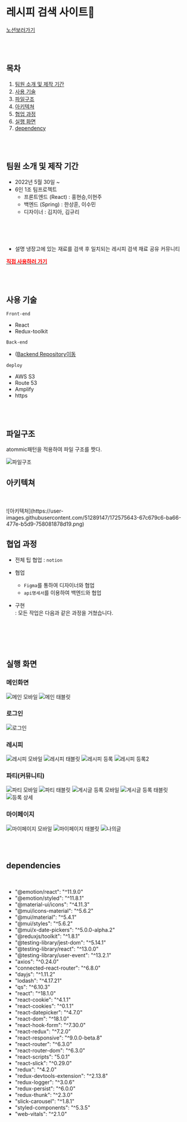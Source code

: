 # 레시피 검색 사이트📘
[ 노션보러가기](https://www.notion.so/674224e67a404a3ebfa15cfa42fd2857)

<br>
<br>

## 목차
 1. [팀원 소개 및 제작 기간](#팀원-소개-및-제작-기간)
 2. [사용 기술](#사용-기술)
 3. [파일구조](#파일구조)
 4. [아키텍쳐](#아키텍쳐)
 5. [협업 과정](#협업-과정)
 6. [실행 화면](#실행-화면)
 7. [dependency](#dependencies)
<br>
<br>



## 팀원 소개 및 제작 기간


- 2022년 5월 30일 ~ 
- 6인 1조 팀프로젝트
  + 프론트엔드 (React) : 홍현승,이현주
  + 백엔드 (Spring) : 한상훈, 이수민
  + 디자이너 : 김지아, 김규리
<br>
<br>


<br>

* 설명
냉장고에 있는 재료를 검색 후 일치되는 레시피 검색
재료 공유 커뮤니티

[<span style="color:red">**직접 사용하러 가기**</span>](www.happypotluck.com)


<br>
<br>

## 사용 기술


`Front-end`
- React
- Redux-toolkit


`Back-end`
-  ([Backend Repository이동]([링크](https://github.com/recipeShareProject/Hanghae-Final-6D-5))


`deploy`
- AWS S3 
- Route 53
- Amplify
- https

<br>
<br>

## 파일구조
atommic패턴을 적용하여 파일 구조를 짯다.

![파일구조](https://user-images.githubusercontent.com/51289147/172580408-fcdfd6ff-2344-4ea3-b8f2-a1d5709a30ff.png)

##  아키텍쳐
<br>

<br>
![아키텍처](https://user-images.githubusercontent.com/51289147/172575643-67c679c6-ba66-477e-b5d9-758081878d19.png)

<br>

##  협업 과정


- 전체 팁 협업 : `notion`
- 협업
	+ `Figma`를 통하여 디자이너와 협업
	+ `api명세서`를 이용하여 백엔드와 협업

- 구현   
	: 모든 작업은 다음과 같은 과정을 거쳤습니다.
	
	

<br>
<br>

<br>
<br>

##  실행 화면
### 메인화면

![메인 모바일](https://user-images.githubusercontent.com/51289147/172576635-673f082b-3db0-4ead-acdf-360156f8c647.PNG)
![메인 태블릿](https://user-images.githubusercontent.com/51289147/172576638-42a6b9da-3631-4eb3-b996-da1b5536612d.PNG)

### 로그인
![로그인](https://user-images.githubusercontent.com/51289147/172578830-907a88e8-9ac9-4841-ad5c-0556f7bf4273.PNG)

### 레시피
![레시피 모바일](https://user-images.githubusercontent.com/51289147/172576618-923980d3-3f3c-4901-a903-2b533e98d7f5.PNG)
![레시피 태블릿](https://user-images.githubusercontent.com/51289147/172576620-3537eeea-9419-415f-8f8e-13211dcc89ef.PNG)
![레시피 등록](https://user-images.githubusercontent.com/51289147/172576613-8b9f6fcc-12f6-4690-9d2e-22895c80e8ca.PNG)
![레시피 등록2](https://user-images.githubusercontent.com/51289147/172576614-dd70f279-8470-40bf-8909-a3175c190f77.PNG)

### 파티(커뮤니티)
![파티 모바일](https://user-images.githubusercontent.com/51289147/172576641-b28aa11f-a531-4b95-949e-c6c7f7c5ffe6.PNG)
![파티 태블릿](https://user-images.githubusercontent.com/51289147/172576645-f6c14dca-a91b-4175-a8be-8106316f978e.PNG)
![게시글 등록 모바일](https://user-images.githubusercontent.com/51289147/172576595-330bb1fd-c3b0-4a3a-b284-a94fad9fc8e0.PNG)
![게시글 등록 태블릿](https://user-images.githubusercontent.com/51289147/172576602-16a64d23-f72a-46e3-90cb-dd324dc0b459.PNG)
![등록 상세](https://user-images.githubusercontent.com/51289147/172576610-9b97eec4-f351-428e-9be9-c2097ffec32d.PNG)

### 마이페이지
![마이페이지 모바일](https://user-images.githubusercontent.com/51289147/172576629-497a73be-4609-4dec-a8b1-38148ee969a6.PNG)
![마이페이지 태블릿](https://user-images.githubusercontent.com/51289147/172576631-3cf3fbde-0087-4e2c-a903-b386be85d8fd.PNG)
![나의글](https://user-images.githubusercontent.com/51289147/172576606-73eb1b15-6b9b-4c02-94a3-0315f95409f0.PNG)








<br>
<br>

## dependencies

<br>

+ "@emotion/react": "^11.9.0" <br>
+  "@emotion/styled": "^11.8.1"<br>
+    "@material-ui/icons": "^4.11.3"<br>
+    "@mui/icons-material": "^5.6.2"<br>
+    "@mui/material": "^5.4.1"<br>
+    "@mui/styles": "^5.6.2"<br>
+    "@mui/x-date-pickers": "^5.0.0-alpha.2"<br>
+    "@reduxjs/toolkit": "^1.8.1"<br>
+    "@testing-library/jest-dom": "^5.14.1"<br>
+    "@testing-library/react": "^13.0.0"<br>
+    "@testing-library/user-event": "^13.2.1"<br>
+    "axios": "^0.24.0"<br>
+    "connected-react-router": "^6.8.0"<br>
+    "dayjs": "^1.11.2"<br>
+    "lodash": "^4.17.21"<br>
+    "qs": "^6.10.3"<br>
+    "react": "^18.1.0"<br>
+    "react-cookie": "^4.1.1"<br>
+    "react-cookies": "^0.1.1"<br>
+    "react-datepicker": "^4.7.0"<br>
+    "react-dom": "^18.1.0"<br>
+    "react-hook-form": "^7.30.0"<br>
+    "react-redux": "^7.2.0"<br>
+    "react-responsive": "^9.0.0-beta.8"<br>
+   "react-router": "^6.3.0"<br>
+    "react-router-dom": "^6.3.0"<br>
+    "react-scripts": "5.0.1"<br>
+    "react-slick": "^0.29.0"<br>
+    "redux": "^4.2.0"<br>
+    "redux-devtools-extension": "^2.13.8"<br>
+    "redux-logger": "^3.0.6"<br>
+    "redux-persist": "^6.0.0"<br>
+    "redux-thunk": "^2.3.0"<br>
+    "slick-carousel": "^1.8.1"<br>
+    "styled-components": "^5.3.5"<br>
+    "web-vitals": "^2.1.0"<br>



<br>




